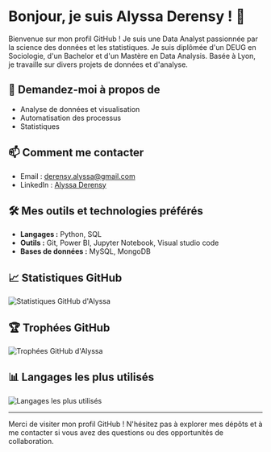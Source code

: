 # Bonjour, je suis Alyssa Derensy ! 👋

Bienvenue sur mon profil GitHub ! Je suis une Data Analyst passionnée par la science des données et les statistiques. Je suis diplômée d'un DEUG en Sociologie, d'un Bachelor et d'un Mastère en Data Analysis. Basée à Lyon, je travaille sur divers projets de données et d'analyse.

## 💬 Demandez-moi à propos de
- Analyse de données et visualisation
- Automatisation des processus
- Statistiques

## 📫 Comment me contacter
- Email : [derensy.alyssa@gmail.com](mailto:derensy.alyssa@gmail.com)
- LinkedIn : [Alyssa Derensy](https://www.linkedin.com/in/alyssaderensy)


## 🛠️ Mes outils et technologies préférés
- **Langages :** Python, SQL
- **Outils :** Git, Power BI, Jupyter Notebook, Visual studio code 
- **Bases de données :** MySQL, MongoDB

## 📈 Statistiques GitHub
![Statistiques GitHub d'Alyssa](https://github-readme-stats.vercel.app/api?username=AlyssaDerensy&show_icons=true&theme=radical)

## 🏆 Trophées GitHub
![Trophées GitHub d'Alyssa](https://github-profile-trophy.vercel.app/?username=AlyssaDerensy&theme=radical)

## 📊 Langages les plus utilisés
![Langages les plus utilisés](https://github-readme-stats.vercel.app/api/top-langs/?username=AlyssaDerensy&layout=compact&theme=radical)

---

Merci de visiter mon profil GitHub ! N'hésitez pas à explorer mes dépôts et à me contacter si vous avez des questions ou des opportunités de collaboration.
